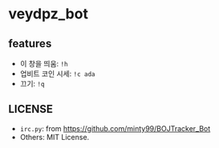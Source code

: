 # veydpz_bot

## features
- 이 창을 띄움: `!h`
- 업비트 코인 시세: `!c ada`
- 끄기: `!q`

## LICENSE
- `irc.py`: from https://github.com/minty99/BOJTracker_Bot
- Others: MIT License.
